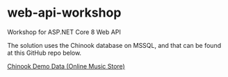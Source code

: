 # web-api-workshop
Workshop for ASP.NET Core 8 Web API

The solution uses the Chinook database on MSSQL, and that can be found at this GitHub repo below.

[Chinook Demo Data (Online Music Store)](https://github.com/cwoodruff/ChinookDatabase)
